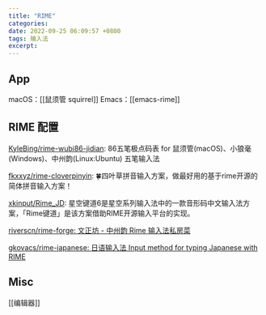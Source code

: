 ```yaml
---
title: "RIME"
categories: 
date: 2022-09-25 06:09:57 +0800
tags: 输入法
excerpt: 
---
```


## App

macOS：[[鼠须管 squirrel]]
Emacs：[[emacs-rime]]


## RIME 配置

[KyleBing/rime-wubi86-jidian](https://github.com/KyleBing/rime-wubi86-jidian): 86五笔极点码表 for 鼠须管(macOS)、小狼毫(Windows)、中州韵(Linux:Ubuntu) 五笔输入法

[fkxxyz/rime-cloverpinyin](https://github.com/fkxxyz/rime-cloverpinyin): 🍀️四叶草拼音输入方案，做最好用的基于rime开源的简体拼音输入方案！

[xkinput/Rime_JD](https://github.com/xkinput/Rime_JD): 星空键道6是星空系列输入法中的一款音形码中文输入法方案，「Rime键道」是该方案借助RIME开源输入平台的实现。

[riverscn/rime-forge: 文正坊 - 中州韵 Rime 输入法私房菜](https://github.com/riverscn/rime-forge)


[gkovacs/rime-japanese: 日语输入法 Input method for typing Japanese with RIME](https://github.com/gkovacs/rime-japanese)

## Misc

[[编辑器]]


